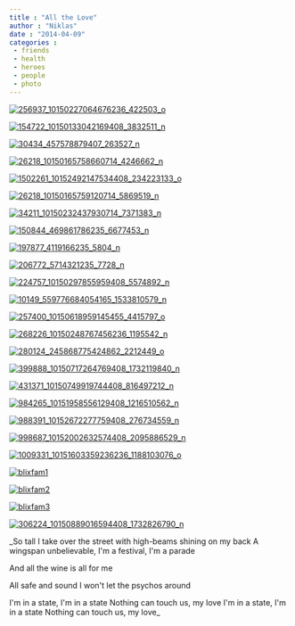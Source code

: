 ```yaml
---
title : "All the Love"
author : "Niklas"
date : "2014-04-09"
categories : 
 - friends
 - health
 - heroes
 - people
 - photo
---
```


[![256937_10150227064676236_422503_o](https://niklasblog.com/wp-content/256937_10150227064676236_422503_o.jpg)](https://niklasblog.com/wp-content/256937_10150227064676236_422503_o.jpg)

[![154722_10150133042169408_3832511_n](https://niklasblog.com/wp-content/154722_10150133042169408_3832511_n.jpg)](https://niklasblog.com/wp-content/154722_10150133042169408_3832511_n.jpg)

[![30434_457578879407_263527_n](https://niklasblog.com/wp-content/30434_457578879407_263527_n.jpg)](https://niklasblog.com/wp-content/30434_457578879407_263527_n.jpg)

[![26218_10150165758660714_4246662_n](https://niklasblog.com/wp-content/26218_10150165758660714_4246662_n.jpg)](https://niklasblog.com/wp-content/26218_10150165758660714_4246662_n.jpg)

[![1502261_10152492147534408_234223133_o](https://niklasblog.com/wp-content/1502261_10152492147534408_234223133_o-1024x1024.jpg)](https://niklasblog.com/wp-content/1502261_10152492147534408_234223133_o.jpg)

[![26218_10150165759120714_5869519_n](https://niklasblog.com/wp-content/26218_10150165759120714_5869519_n.jpg)](https://niklasblog.com/wp-content/26218_10150165759120714_5869519_n.jpg)

[![34211_10150232437930714_7371383_n](https://niklasblog.com/wp-content/34211_10150232437930714_7371383_n.jpg)](https://niklasblog.com/wp-content/34211_10150232437930714_7371383_n.jpg)

[![150844_469861786235_6677453_n](https://niklasblog.com/wp-content/150844_469861786235_6677453_n.jpg)](https://niklasblog.com/wp-content/150844_469861786235_6677453_n.jpg)

[![197877_4119166235_5804_n](https://niklasblog.com/wp-content/197877_4119166235_5804_n.jpg)](https://niklasblog.com/wp-content/197877_4119166235_5804_n.jpg)

[![206772_5714321235_7728_n](https://niklasblog.com/wp-content/206772_5714321235_7728_n.jpg)](https://niklasblog.com/wp-content/206772_5714321235_7728_n.jpg)

[![224757_10150297855959408_5574892_n](https://niklasblog.com/wp-content/224757_10150297855959408_5574892_n.jpg)](https://niklasblog.com/wp-content/224757_10150297855959408_5574892_n.jpg)

[![10149_559776684054165_1533810579_n](https://niklasblog.com/wp-content/10149_559776684054165_1533810579_n-462x300.jpg)](https://niklasblog.com/wp-content/10149_559776684054165_1533810579_n.jpg)

[![257400_10150618959145455_4415797_o](https://niklasblog.com/wp-content/257400_10150618959145455_4415797_o-765x1024.jpg)](https://niklasblog.com/wp-content/257400_10150618959145455_4415797_o.jpg)

[![268226_10150248767456236_1195542_n](https://niklasblog.com/wp-content/268226_10150248767456236_1195542_n.jpg)](https://niklasblog.com/wp-content/268226_10150248767456236_1195542_n.jpg)

[![280124_245868775424862_2212449_o](https://niklasblog.com/wp-content/280124_245868775424862_2212449_o-1024x613.jpg)](https://niklasblog.com/wp-content/280124_245868775424862_2212449_o.jpg)

[![399888_10150717264769408_1732119840_n](https://niklasblog.com/wp-content/399888_10150717264769408_1732119840_n.jpg)](https://niklasblog.com/wp-content/399888_10150717264769408_1732119840_n.jpg)

[![431371_10150749919744408_816497212_n](https://niklasblog.com/wp-content/431371_10150749919744408_816497212_n.jpg)](https://niklasblog.com/wp-content/431371_10150749919744408_816497212_n.jpg)

[![984265_10151958556129408_1216510562_n](https://niklasblog.com/wp-content/984265_10151958556129408_1216510562_n.jpg)](https://niklasblog.com/wp-content/984265_10151958556129408_1216510562_n.jpg)

[![988391_10152672277759408_276734559_n](https://niklasblog.com/wp-content/988391_10152672277759408_276734559_n.jpg)](https://niklasblog.com/wp-content/988391_10152672277759408_276734559_n.jpg)

[![998687_10152002632574408_2095886529_n](https://niklasblog.com/wp-content/998687_10152002632574408_2095886529_n.jpg)](https://niklasblog.com/wp-content/998687_10152002632574408_2095886529_n.jpg)

[![1009331_10151603359236236_1188103076_o](https://niklasblog.com/wp-content/1009331_10151603359236236_1188103076_o-768x1024.jpg)](https://niklasblog.com/wp-content/1009331_10151603359236236_1188103076_o.jpg)

[![blixfam1](https://niklasblog.com/wp-content/blixfam1-400x300.jpg)](https://niklasblog.com/wp-content/blixfam1.jpg)

[![blixfam2](https://niklasblog.com/wp-content/blixfam2-393x300.jpg)](https://niklasblog.com/wp-content/blixfam2.jpg)

[![blixfam3](https://niklasblog.com/wp-content/blixfam31-400x300.jpg)](https://niklasblog.com/wp-content/blixfam31.jpg)

[![306224_10150889016594408_1732826790_n](https://niklasblog.com/wp-content/306224_10150889016594408_1732826790_n.jpg)](https://niklasblog.com/wp-content/306224_10150889016594408_1732826790_n.jpg)

_So tall I take over the street with high-beams shining on my back A wingspan unbelievable, I'm a festival, I'm a parade

And all the wine is all for me

All safe and sound I won't let the psychos around

I'm in a state, I'm in a state Nothing can touch us, my love I'm in a state, I'm in a state Nothing can touch us, my love_
